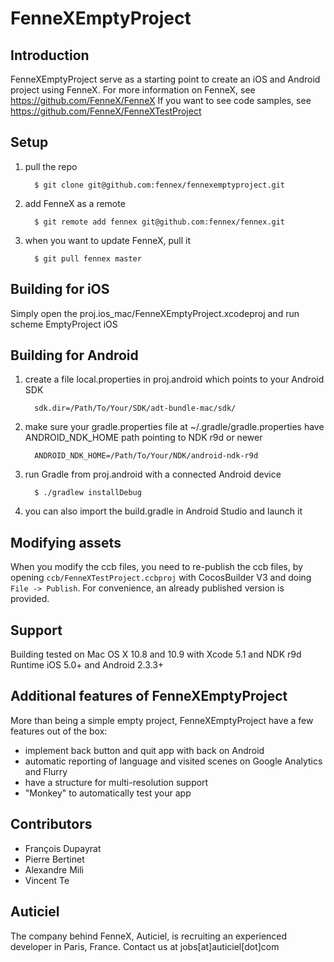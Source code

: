 FenneXEmptyProject
=========

Introduction
--

FenneXEmptyProject serve as a starting point to create an iOS and Android project using FenneX. 
For more information on FenneX, see https://github.com/FenneX/FenneX
If you want to see code samples, see https://github.com/FenneX/FenneXTestProject

Setup
--
1. pull the repo

         $ git clone git@github.com:fennex/fennexemptyproject.git

2. add FenneX as a remote

         $ git remote add fennex git@github.com:fennex/fennex.git

3. when you want to update FenneX, pull it

         $ git pull fennex master
 

Building for iOS
--
Simply open the proj.ios_mac/FenneXEmptyProject.xcodeproj and run scheme EmptyProject iOS

Building for Android
--
1. create a file local.properties in proj.android which points to your Android SDK

         sdk.dir=/Path/To/Your/SDK/adt-bundle-mac/sdk/

2. make sure your gradle.properties file at ~/.gradle/gradle.properties have ANDROID_NDK_HOME path pointing to NDK r9d or newer

         ANDROID_NDK_HOME=/Path/To/Your/NDK/android-ndk-r9d

3. run Gradle from proj.android with a connected Android device

         $ ./gradlew installDebug

4. you can also import the build.gradle in Android Studio and launch it

Modifying assets
--
When you modify the ccb files, you need to re-publish the ccb files, by opening `ccb/FenneXTestProject.ccbproj` with CocosBuilder V3 and doing `File -> Publish`.
For convenience, an already published version is provided.
      

Support
--
Building tested on Mac OS X 10.8 and 10.9 with Xcode 5.1 and NDK r9d
Runtime iOS 5.0+ and Android 2.3.3+

Additional features of FenneXEmptyProject
--
More than being a simple empty project, FenneXEmptyProject have a few features out of the box:
* implement back button and quit app with back on Android
* automatic reporting of language and visited scenes on Google Analytics and Flurry
* have a structure for multi-resolution support
* "Monkey" to automatically test your app

Contributors
--
* François Dupayrat
* Pierre Bertinet
* Alexandre Mili
* Vincent Te

Auticiel
--
The company behind FenneX, Auticiel, is recruiting an experienced developer in Paris, France. Contact us at jobs[at]auticiel[dot]com
